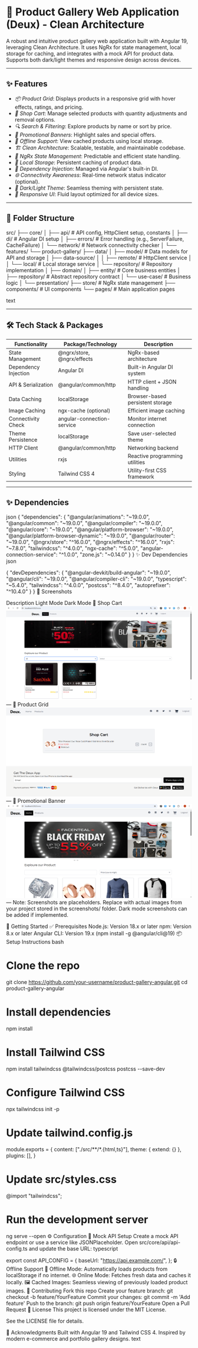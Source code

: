 
# 📸 Product Gallery Web Application (Deux) - Clean Architecture

A robust and intuitive product gallery web application built with Angular 19, leveraging Clean Architecture. It uses NgRx for state management, local storage for caching, and integrates with a mock API for product data. Supports both dark/light themes and responsive design across devices.

---

## ✨ Features

- *📦 Product Grid*: Displays products in a responsive grid with hover effects, ratings, and pricing.
- *🛒 Shop Cart*: Manage selected products with quantity adjustments and removal options.
- *🔍 Search & Filtering*: Explore products by name or sort by price.
- *🎉 Promotional Banners*: Highlight sales and special offers.
- *📴 Offline Support*: View cached products using local storage.
- *🏗️ Clean Architecture*: Scalable, testable, and maintainable codebase.
- *🧠 NgRx State Management*: Predictable and efficient state handling.
- *💾 Local Storage*: Persistent caching of product data.
- *🧩 Dependency Injection*: Managed via Angular's built-in DI.
- *🌐 Connectivity Awareness*: Real-time network status indicator (optional).
- *🍷 Dark/Light Theme*: Seamless theming with persistent state.
- *📱 Responsive UI*: Fluid layout optimized for all device sizes.

---

## 📁 Folder Structure
src/
├── core/
│   ├── api/            # API config, HttpClient setup, constants
│   ├── di/             # Angular DI setup
│   ├── errors/         # Error handling (e.g., ServerFailure, CacheFailure)
│   └── network/        # Network connectivity checker
│
└── features/
└── product-gallery/
├── data/
│   ├── model/            # Data models for API and storage
│   ├── data-source/
│   │   ├── remote/       # HttpClient service
│   │   └── local/        # Local storage service
│   └── repository/       # Repository implementation
│
├── domain/
│   ├── entity/           # Core business entities
│   ├── repository/       # Abstract repository contract
│   └── use-case/         # Business logic
│
└── presentation/
├── store/            # NgRx state management
├── components/       # UI components
└── pages/            # Main application pages

text



---

## 🛠️ Tech Stack & Packages

| Functionality         | Package/Technology           | Description                       |
|-----------------------|------------------------------|-----------------------------------|
| State Management      | @ngrx/store, @ngrx/effects | NgRx-based architecture          |
| Dependency Injection  | Angular DI                   | Built-in Angular DI system        |
| API & Serialization   | @angular/common/http       | HTTP client + JSON handling       |
| Data Caching          | localStorage               | Browser-based persistent storage  |
| Image Caching         | ngx-cache (optional)       | Efficient image caching           |
| Connectivity Check    | angular-connection-service | Monitor internet connection       |
| Theme Persistence     | localStorage               | Save user-selected theme          |
| HTTP Client           | @angular/common/http       | Networking backend                |
| Utilities             | rxjs                       | Reactive programming utilities    |
| Styling               | Tailwind CSS 4               | Utility-first CSS framework       |

---

## ✨ Dependencies

json
{
  "dependencies": {
    "@angular/animations": "~19.0.0",
    "@angular/common": "~19.0.0",
    "@angular/compiler": "~19.0.0",
    "@angular/core": "~19.0.0",
    "@angular/platform-browser": "~19.0.0",
    "@angular/platform-browser-dynamic": "~19.0.0",
    "@angular/router": "~19.0.0",
    "@ngrx/store": "^16.0.0",
    "@ngrx/effects": "^16.0.0",
    "rxjs": "~7.8.0",
    "tailwindcss": "^4.0.0",
    "ngx-cache": "^5.0.0",
    "angular-connection-service": "^1.0.0",
    "zone.js": "~0.14.0"
  }
}
✨ Dev Dependencies
json



{
  "devDependencies": {
    "@angular-devkit/build-angular": "~19.0.0",
    "@angular/cli": "~19.0.0",
    "@angular/compiler-cli": "~19.0.0",
    "typescript": "~5.4.0",
    "tailwindcss": "^4.0.0",
    "postcss": "^8.4.0",
    "autoprefixer": "^10.4.0"
  }
}
📸 Screenshots

Description	Light Mode	Dark Mode
💠 Shop Cart	<img src="src/assests/screenshots/search.png" alt="Shop Cart">	—
🔄 Product Grid	<img src="src/assests/screenshots/cart.png" alt="Product Grid">	—
🎉 Promotional Banner	<img src="src/assests/screenshots/homepage1.png" alt="Promotional Banner">	—
Note: Screenshots are placeholders. Replace with actual images from your project stored in the screenshots/ folder. Dark mode screenshots can be added if implemented.

🚀 Getting Started
✅ Prerequisites
Node.js: Version 18.x or later
npm: Version 8.x or later
Angular CLI: Version 19.x (npm install -g @angular/cli@19)
📦 Setup Instructions
bash




# Clone the repo
git clone https://github.com/your-username/product-gallery-angular.git
cd product-gallery-angular

# Install dependencies
npm install

# Install Tailwind CSS
npm install tailwindcss @tailwindcss/postcss postcss --save-dev

# Configure Tailwind CSS
npx tailwindcss init -p

# Update tailwind.config.js
module.exports = {
  content: ["./src/**/*.{html,ts}"],
  theme: { extend: {} },
  plugins: [],
}

# Update src/styles.css
@import "tailwindcss";

# Run the development server
ng serve --open
⚙️ Configuration
🔑 Mock API Setup
Create a mock API endpoint or use a service like JSONPlaceholder.
Open src/core/api/api-config.ts and update the base URL:
typescript




export const API_CONFIG = {
  baseUrl: "https://api.example.com/",
};
🔒 Offline Support
📴 Offline Mode: Automatically loads products from localStorage if no internet.
🌐 Online Mode: Fetches fresh data and caches it locally.
🖼️ Cached Images: Seamless viewing of previously loaded product images.
🤝 Contributing
Fork this repo
Create your feature branch: git checkout -b feature/YourFeature
Commit your changes: git commit -m 'Add feature'
Push to the branch: git push origin feature/YourFeature
Open a Pull Request
📄 License
This project is licensed under the MIT License.

See the LICENSE file for details.

🙏 Acknowledgments
Built with Angular 19 and Tailwind CSS 4.
Inspired by modern e-commerce and portfolio gallery designs.
text
